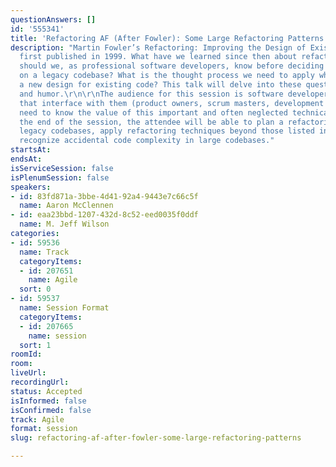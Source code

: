```yaml
---
questionAnswers: []
id: '555341'
title: 'Refactoring AF (After Fowler): Some Large Refactoring Patterns'
description: "Martin Fowler’s Refactoring: Improving the Design of Existing Code was
  first published in 1999. What have we learned since then about refactoring? What
  should we, as professional software developers, know before deciding to do a refactor
  on a legacy codebase? What is the thought process we need to apply when choosing
  a new design for existing code? This talk will delve into these questions with examples
  and humor.\r\n\r\nThe audience for this session is software developers and the people
  that interface with them (product owners, scrum masters, development managers) who
  need to know the value of this important and often neglected technical practice.\r\n\r\nAt
  the end of the session, the attendee will be able to plan a refactoring effort on
  legacy codebases, apply refactoring techniques beyond those listed in Fowler, and
  recognize accidental code complexity in large codebases."
startsAt: 
endsAt: 
isServiceSession: false
isPlenumSession: false
speakers:
- id: 83fd871a-3bbe-4d41-92a4-9443e7c66c5f
  name: Aaron McClennen
- id: eaa23bbd-1207-432d-8c52-eed0035f0ddf
  name: M. Jeff Wilson
categories:
- id: 59536
  name: Track
  categoryItems:
  - id: 207651
    name: Agile
  sort: 0
- id: 59537
  name: Session Format
  categoryItems:
  - id: 207665
    name: session
  sort: 1
roomId: 
room: 
liveUrl: 
recordingUrl: 
status: Accepted
isInformed: false
isConfirmed: false
track: Agile
format: session
slug: refactoring-af-after-fowler-some-large-refactoring-patterns

---
```

